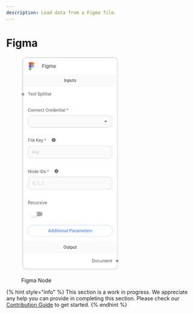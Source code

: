 ```yaml
---
description: Load data from a Figma file.
---
```


# Figma

<figure><img src="../../../.gitbook/assets/image (8) (1) (1) (1).png" alt="" width="264"><figcaption><p>Figma Node</p></figcaption></figure>

{% hint style="info" %}
This section is a work in progress. We appreciate any help you can provide in completing this section. Please check our [Contribution Guide](https://toi500.gitbook.io/flowise-docs/contributing) to get started.
{% endhint %}
